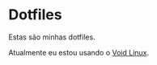 # Dotfiles

Estas são minhas dotfiles.

Atualmente eu estou usando o [Void Linux](https://voidlinux.org/).
